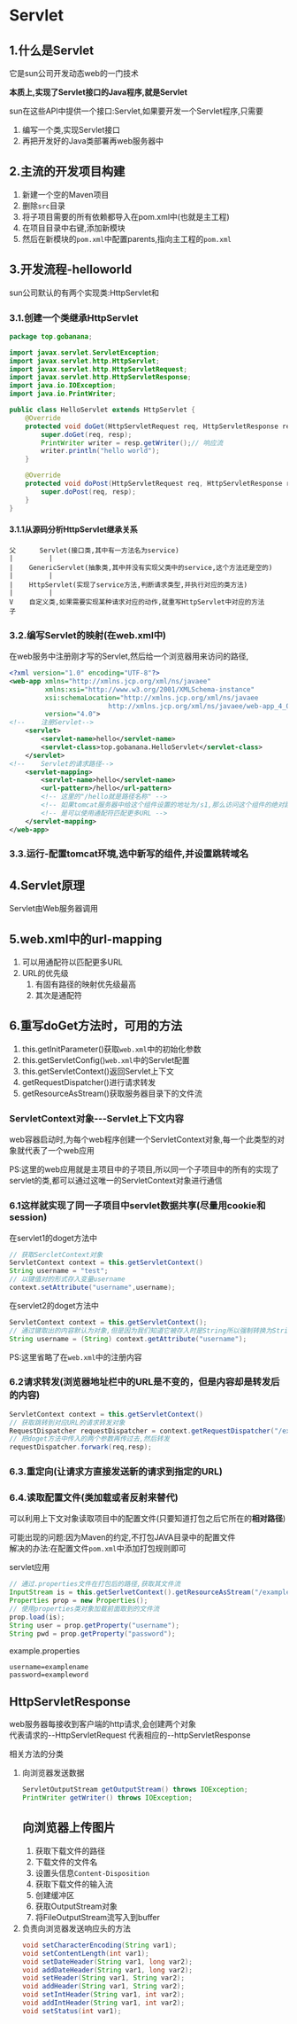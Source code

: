 # Servlet
## 1.什么是Servlet
它是sun公司开发动态web的一门技术

**本质上,实现了Servlet接口的Java程序,就是Servlet**

sun在这些API中提供一个接口:Servlet,如果要开发一个Servlet程序,只需要   
1. 编写一个类,实现Servlet接口
2. 再把开发好的Java类部署再web服务器中


## 2.主流的开发项目构建
1. 新建一个空的Maven项目
2. 删除``src``目录
3. 将子项目需要的所有依赖都导入在pom.xml中(也就是主工程)
4. 在项目目录中右键,添加新模块
5. 然后在新模块的``pom.xml``中配置parents,指向主工程的``pom.xml``

## 3.开发流程-helloworld
sun公司默认的有两个实现类:HttpServlet和
### 3.1.创建一个类继承HttpServlet
```JAVA
package top.gobanana;

import javax.servlet.ServletException;
import javax.servlet.http.HttpServlet;
import javax.servlet.http.HttpServletRequest;
import javax.servlet.http.HttpServletResponse;
import java.io.IOException;
import java.io.PrintWriter;

public class HelloServlet extends HttpServlet {
    @Override
    protected void doGet(HttpServletRequest req, HttpServletResponse resp) throws ServletException, IOException {
        super.doGet(req, resp);
        PrintWriter writer = resp.getWriter();// 响应流
        writer.println("hello world");
    }

    @Override
    protected void doPost(HttpServletRequest req, HttpServletResponse resp) throws ServletException, IOException {
        super.doPost(req, resp);
    }
}
```
#### 3.1.1从源码分析HttpServlet继承关系
```
父      Servlet(接口类,其中有一方法名为service)
|         |
|    GenericServlet(抽象类,其中并没有实现父类中的service,这个方法还是空的)
|         |
|    HttpServlet(实现了service方法,判断请求类型,并执行对应的类方法)
|         |
V    自定义类,如果需要实现某种请求对应的动作,就重写HttpServlet中对应的方法
子
```
### 3.2.编写Servlet的映射(在web.xml中)
在web服务中注册刚才写的Servlet,然后给一个浏览器用来访问的路径,
```XML
<?xml version="1.0" encoding="UTF-8"?>
<web-app xmlns="http://xmlns.jcp.org/xml/ns/javaee"
         xmlns:xsi="http://www.w3.org/2001/XMLSchema-instance"
         xsi:schemaLocation="http://xmlns.jcp.org/xml/ns/javaee
                         http://xmlns.jcp.org/xml/ns/javaee/web-app_4_0.xsd"
         version="4.0">
<!--    注册Servlet-->
    <servlet>
        <servlet-name>hello</servlet-name>
        <servlet-class>top.gobanana.HelloServlet</servlet-class>
    </servlet>
<!--    Servlet的请求路径-->
    <servlet-mapping>
        <servlet-name>hello</servlet-name>
        <url-pattern>/hello</url-pattern>
        <!-- 这里的"/hello就是路径名称" -->
        <!-- 如果tomcat服务器中给这个组件设置的地址为/s1,那么访问这个组件的绝对路径为"http://127.0.0.1:8080/s1/hello -->
        <!-- 是可以使用通配符匹配更多URL -->
    </servlet-mapping>
</web-app>
```
### 3.3.运行-配置tomcat环境,选中新写的组件,并设置跳转域名
## 4.Servlet原理
Servlet由Web服务器调用
## 5.web.xml中的url-mapping
1. 可以用通配符以匹配更多URL
2. URL的优先级
   1. 有固有路径的映射优先级最高
   2. 其次是通配符
## 6.重写doGet方法时，可用的方法
1. this.getInitParameter()获取``web.xml``中的初始化参数
2. this.getServletConfig()``web.xml``中的Servlet配置
3. this.getServletContext()返回Servlet上下文
4. getRequestDispatcher()进行请求转发
5. getResourceAsStream()获取服务器目录下的文件流
### ServletContext对象---Servlet上下文内容
web容器启动时,为每个web程序创建一个ServletContext对象,每一个此类型的对象就代表了一个web应用

PS:这里的web应用就是主项目中的子项目,所以同一个子项目中的所有的实现了servlet的类,都可以通过这唯一的ServletContext对象进行通信

### 6.1这样就实现了同一子项目中servlet**数据共享**(尽量用cookie和session)

在servlet1的doget方法中
```JAVA
// 获取SercletContext对象
ServletContext context = this.getServletContext()
String username = "test";
// 以键值对的形式存入变量username
context.setAttribute("username",username);
```

在servlet2的doget方法中
```JAVA
ServletContext context = this.getServletContext();
// 通过键取出的内容默认为对象,但是因为我们知道它被存入时是String所以强制转换为String
String username = (String) context.getAttribute("username");

```
PS:这里省略了在``web.xml``中的注册内容
### 6.2请求转发(浏览器地址栏中的URL是不变的，但是内容却是转发后的内容)
```JAVA
ServletContext context = this.getServletContext()
// 获取跳转到对应URL的请求转发对象
RequestDispatcher requestDispatcher = context.getRequestDispatcher("/exampleURL");
// 把doget方法中传入的两个参数再传过去,然后转发
requestDispatcher.forwark(req,resp);
```
### 6.3.重定向(让请求方直接发送新的请求到指定的URL)
### 6.4.读取配置文件(类加载或者反射来替代)

可以利用上下文对象读取项目中的配置文件(只要知道打包之后它所在的**相对路径**)

可能出现的问题:因为Maven的约定,不打包JAVA目录中的配置文件   
解决的办法:在配置文件``pom.xml``中添加打包规则即可

servlet应用
```JAVA
// 通过.properties文件在打包后的路径,获取其文件流
InputStream is = this.getSerlvetContext().getResourceAsStream("/examplePath1/examplePath2");
Properties prop = new Properties();
// 使用properties类对象加载前面取到的文件流
prop.load(is);
String user = prop.getProperty("username");
String pwd = prop.getProperty("password");
```
example.properties
```PROPERTIES
username=examplename
password=exampleword
```
## HttpServletResponse
web服务器每接收到客户端的http请求,会创建两个对象   
代表请求的--HttpServletRequest
代表相应的--httpServletResponse

相关方法的分类
1. 向浏览器发送数据
    ```JAVA
    ServletOutputStream getOutputStream() throws IOException;
    PrintWriter getWriter() throws IOException;
    ```
    ## 向浏览器上传图片
    1. 获取下载文件的路径
    2. 下载文件的文件名
    3. 设置头信息``Content-Disposition``
    4. 获取下载文件的输入流
    5. 创建缓冲区
    6. 获取OutputStream对象
    7. 将FileOutputStream流写入到buffer
2. 负责向浏览器发送响应头的方法
    ```JAVA
    void setCharacterEncoding(String var1);
    void setContentLength(int var1);
    void setDateHeader(String var1, long var2);
    void addDateHeader(String var1, long var2);
    void setHeader(String var1, String var2);
    void addHeader(String var1, String var2);
    void setIntHeader(String var1, int var2);
    void addIntHeader(String var1, int var2);
    void setStatus(int var1);
    ```

